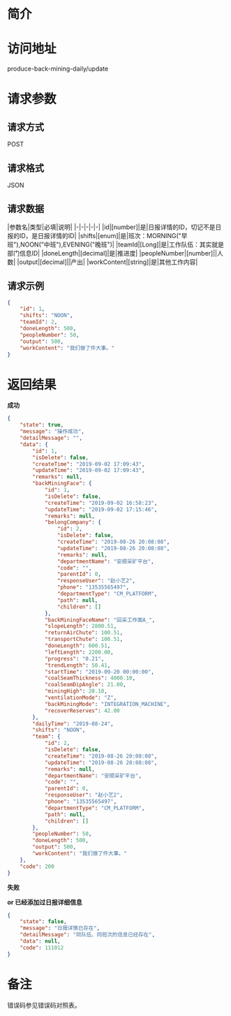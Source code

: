 # 简介

# 访问地址
produce-back-mining-daily/update

# 请求参数

## 请求方式
POST

## 请求格式
JSON

## 请求数据
|参数名|类型|必填|说明|
|-|-|-|-|-|
|id|[number]|是|日报详情的ID，切记不是日报的ID，是日报详情的ID|
|shifts|[enum]|是|班次：MORNING("早班"),NOON("中班"),EVENING("晚班")|
|teamId|[Long]|是|工作队伍：其实就是部门信息ID|
|doneLength|[decimal]|是|推进度|
|peopleNumber|[number]||人数|
|output|[decimal]||产出|
|workContent|[string]|是|其他工作内容|

## 请求示例
```json
{
	"id": 1,
    "shifts": "NOON",
    "teamId": 2,
    "doneLength": 500,
    "peopleNumber": 50,
    "output": 500,
    "workContent": "我们做了件大事。"
}
```

# 返回结果
**成功**
```json
{
    "state": true,
    "message": "操作成功",
    "detailMessage": "",
    "data": {
        "id": 1,
        "isDelete": false,
        "createTime": "2019-09-02 17:09:43",
        "updateTime": "2019-09-02 17:09:43",
        "remarks": null,
        "backMiningFace": {
            "id": 1,
            "isDelete": false,
            "createTime": "2019-09-02 16:58:23",
            "updateTime": "2019-09-02 17:15:46",
            "remarks": null,
            "belongCompany": {
                "id": 2,
                "isDelete": false,
                "createTime": "2019-08-26 20:08:08",
                "updateTime": "2019-08-26 20:08:08",
                "remarks": null,
                "departmentName": "安顺采矿平台",
                "code": "",
                "parentId": 0,
                "responseUser": "赵小艺2",
                "phone": "13535565497",
                "departmentType": "CM_PLATFORM",
                "path": null,
                "children": []
            },
            "backMiningFaceName": "回采工作面A_",
            "slopeLength": 2800.51,
            "returnAirChute": 100.51,
            "transportChute": 100.51,
            "doneLength": 600.51,
            "leftLength": 2200.00,
            "progress": "0.21",
            "trendLength": 50.41,
            "startTime": "2019-09-20 00:00:00",
            "coalSeamThickness": 4000.10,
            "coalSeamDipAngle": 21.00,
            "miningHigh": 20.10,
            "ventilationMode": "Z",
            "backMiningMode": "INTEGRATION_MACHINE",
            "recoverReserves": 42.00
        },
        "dailyTime": "2019-08-24",
        "shifts": "NOON",
        "team": {
            "id": 2,
            "isDelete": false,
            "createTime": "2019-08-26 20:08:08",
            "updateTime": "2019-08-26 20:08:08",
            "remarks": null,
            "departmentName": "安顺采矿平台",
            "code": "",
            "parentId": 0,
            "responseUser": "赵小艺2",
            "phone": "13535565497",
            "departmentType": "CM_PLATFORM",
            "path": null,
            "children": []
        },
        "peopleNumber": 50,
        "doneLength": 500,
        "output": 500,
        "workContent": "我们做了件大事。"
    },
    "code": 200
}
```

**失败**

**or 已经添加过日报详细信息**
```json
{
    "state": false,
    "message": "日报详情已存在",
    "detailMessage": "同队伍、同班次的信息已经存在",
    "data": null,
    "code": 111012
}
```



# 备注
错误码参见错误码对照表。